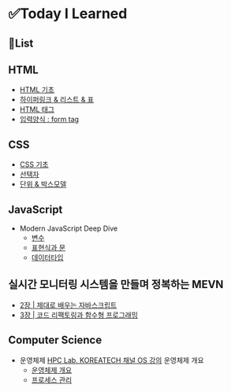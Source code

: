 # ✅Today I Learned

## 📄List

## HTML

- [HTML 기초](./html/html_basic.md)
- [하이퍼링크 & 리스트 & 표](./html/html_hyperlink_list_table.md)
- [HTML 태그](./html/html_tag.md)
- [입력양식 : form tag](./html/html_formtag.md)

## CSS

- [CSS 기초](./css/css_basic.md)
- [선택자](./css/css_selector.md)
- [단위 & 박스모델](./css/css_units_boxmodel.md)

## JavaScript

- Modern JavaScript Deep Dive
  - [변수](./ModernJavaScriptDeepDive/01_variable.md)
  - [표현식과 문](./ModernJavaScriptDeepDive/02_expression_state.md)
  - [데이터타입](./ModernJavaScriptDeepDive/03_datatype.md)

## 실시간 모니터링 시스템을 만들며 정복하는 MEVN

- [2장 | 제대로 배우는 자바스크립트](./MEVN/ch2)
- [3장 | 코드 리팩토링과 함수형 프로그래밍](./MEVN/ch3)

## Computer Science

- 운영체제 [HPC Lab. KOREATECH 채널 OS 강의](https://www.youtube.com/playlist?list=PLBrGAFAIyf5rby7QylRc6JxU5lzQ9c4tN) 운영체제 개요
  - [운영체제 개요](./OS/OS-Lecture/Lecture1-Overview.md)
  - [프로세스 관리](./OS/OS-Lecture/Lecture2-Process.md)
